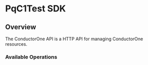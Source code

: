 # PqC1Test SDK

## Overview

The ConductorOne API is a HTTP API for managing ConductorOne resources.

### Available Operations

